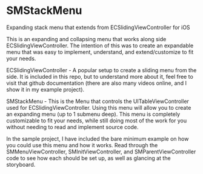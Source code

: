 SMStackMenu
===========

Expanding stack menu that extends from ECSlidingViewController for iOS

This is an expanding and collapsing menu that works along side ECSlidingViewController. The intention of this was
to create an expandable menu that was easy to implement, understand, and extend/customize to fit your needs.

ECSlidingViewController - A popular setup to create a sliding menu from the side. It is included in this repo, but
to understand more about it, feel free to visit that github documentation (there are also many videos online, and 
I show it in my example project).

SMStackMenu - This is the Menu that controls the UITableViewController used for ECSlidingViewController. Using
this menu will allow you to create an expanding menu (up to 1 submenu deep). This menu is completely customizable 
to fit your needs, while still doing most of the work for you without needing to read and implement source code.

In the sample project, I have included the bare minimum example on how you could use this menu and how it works.
Read through the SMMenuViewController, SMInitViewController, and SMParentViewController code to see how each
should be set up, as well as glancing at the storyboard.
